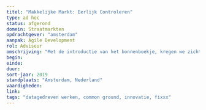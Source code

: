 ```yaml
---
titel: "Makkelijke Markt: Eerlijk Controleren"
type: ad hoc
status: afgerond
domein: Straatmarkten
opdrachtgever: "amsterdam"
aanpak: Agile Development
rol: Adviseur
omschrijving: "Met de introductie van het bonnenboekje, kregen we zicht op overtredingen van de marktregels. Dit leverde een oneerlijk voordeel op ten opzichte van anderen. In dit traject voegden we functionaliteit toe om marktkooplieden op een slimme en eerlijke manier extra te controleren."
begin: 
einde: 
duur: 
sort-jaar: 2019
standplaats: "Amsterdam, Nederland"
vaardigheden: 
link: 
tags: "datagedreven werken, common ground, innovatie, fixxx"
---
```

